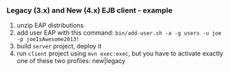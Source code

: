 ### Legacy (3.x) and New (4.x) EJB client - example

1. unzip EAP distributions
2. add user EAP with this command:  `bin/add-user.sh -a -g users -u joe -p joeIsAwesome2013!`
3. build `server` project, deploy it
4. run `client` project using `mvn exec:exec`, but you have to activate exactly one of these two profiles: new|legacy

